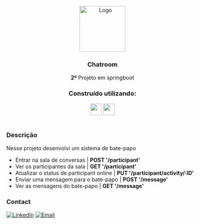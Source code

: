 <div id="top"></div>
<!-- PROJECT LOGO -->
<br />
<div align="center">
    <img src="https://cdn.icon-icons.com/icons2/1513/PNG/512/chat_104913.png" alt="Logo" width="120">

<h3 align="center">Chatroom</h3>
  <p align="center">
   <strong>2º</strong> Projeto em springboot
</div>

<div align="center">
  <h3 align="center">Construído utilizando:</h3>

  <img src="https://img.shields.io/badge/-Springboot-05122A?style=flat&logo=springboot" height="30px"/>
  <img src="https://img.shields.io/badge/PostgreSQL-316192?style=for-the-badge&logo=postgresql&logoColor=white" height="30px"/>
  
</div>

#

### Descrição

Nesse projeto desenvolvi um sistema de bate-papo 

  - Entrar na sala de conversas | **POST '/participant'**
  - Ver os participantes da sala | **GET '/participant'**
  - Atualizar o status de participant online | **PUT '/participant/activity/:ID'**
  - Enviar uma mensagem para o bate-papo | **POST '/message'**
  - Ver as mensagens do bate-papo | **GET '/message'**


<!-- CONTACT -->

### Contact

[![LinkedIn][linkedin-shield]][linkedin-url]
[![Email][slack-shield]][slack-url]

<!-- MARKDOWN LINKS & IMAGES -->

[linkedin-shield]: https://img.shields.io/badge/-LinkedIn-black.svg?style=for-the-badge&logo=linkedin&colorB=blue
[linkedin-url]: [https://www.linkedin.com/in/nivaldofarias/](https://www.linkedin.com/in/victorlimah/)
[slack-shield]: https://img.shields.io/badge/Email-DB4A39?style=for-the-badge&logo=gmail&logoColor=white
[slack-url]: mailto:victor.lima@dcx.ufpb.br
